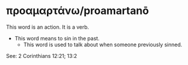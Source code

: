 # προαμαρτάνω/proamartanō
This word is an action. It is a verb.

* This word means to sin in the past.
    * This word is used to talk about when someone previously sinned.

See: 2 Corinthians 12:21; 13:2
